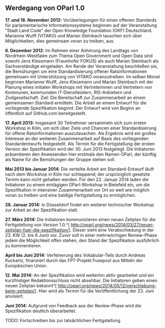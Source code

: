Werdegang von OParl 1.0
-----------------------

**17. und 18. November 2012:** Vorüberlegungen für einen offenen Standards für
parlamentarische Informationssysteme beginnen auf der Veranstaltung
"Stadt Land Code" der Open Knowledge Foundation (OKF) Deutschland.
Marianne Wulff (VITAKO) und Marian Steinbach tauschen sich über Möglichkeiten,
dies gemeinsam voran zu treiben, aus.

**6. Dezember 2012**: Im Rahmen einer Anhörung des Landtags von Nordrhein-Westfalen
zum Thema Open Government und Open Data sind sowohl Jens Klessmann (Fraunhofer FOKUS)
als auch Marian Steinbach als Sachverständige eingeladen. Am Rande der Veranstaltung
beschließen sie, die Bemühungen um eine Standardisierung offener Ratsinformationen
gemeinsam mit Unterstützung von VITAKO voranzutreiben. Im selben Monat
beginnen Marianne Wulff, Jens Klessmann und Marian Steinbach mit der Planung eines
initialen Workshops mit Vertreterinnen und Vertretern von Kommunen, kommunalen
IT-Dienstleistern, RIS-Anbietern und Zivilgesellschaft. Ziel: Die Bereitschaft zur
Zusammenarbeit an einem gemeinsamen Standard ermitteln. Die Arbeit an einem Entwurf
für die vorliegende Spezifikation beginnt. Der Entwurf wird von Beginn an öffentlich
auf GitHub.com bereitgestellt.

**17. April 2013:** Insgesamt 30 Teilnehmer versammeln sich zum ersten Workshop in Köln,
um sich über Ziele und Chancen einer Standardisierung für offene Ratsinformationen
auszutauschen. Als Ergebnis wird ein großes Interesse an der weiteren Zusammenarbeit
auf Basis des vorliegenden Standardentwurfs festgestellt. Als Termin für die
Fertigstellung der ersten Version der Spezifikation wird der 30. Juni 2013 festgelegt.
Die Initiatoren präsentieren den Anwesenden hier erstmals den Namen OParl, der künftig
als Name für die Bemühungen der Gruppe stehen soll.

**Mai 2013 bis Januar 2014**: Die verteilte Arbeit am Standard-Entwurf läuft nach dem
Workshop in Köln nur schleppend; der ursprünglich gesetzte Termin kann nicht gehalten werden.
Für den 22. Januar 2014 laden die Initiatoren zu einem eintägigen OParl-Workshop in Bielefeld
ein, um die Spezifikation in intensiver Zusammenarbeit vor Ort so weit wie möglich voran zu
treiben und eine baldige Fertigstellung zu ermöglichen.

**26. Januar 2014:** In Düsseldorf findet ein weiterer technischer Workshop zur Arbeit
an der Spezifikation statt.

**27. März 2014:** Die Initiatoren kommunizieren einen neuen Zeitplan für die
Fertigstellung von Version 1.0.^[
<http://oparl.org/news/2014/03/27/neuer-zeitplan-fuer-die-spezifikation/>]. Dieser
sieht eine Verabschiedung in der 23. KW (2. bis 6 Juni) vor. Zuvor soll in einer
mehrwöchigen Review-Phase jedem die Möglichkeit offen stehen, den Stand der Spezifikation
ausführlich zu kommentieren.

**April bis Juni 2014:** Verfeinerung des Vokabular-Teils durch Andreas Kuckartz, finanziert
durch das FP7-Projekt Fusepool aus Mitteln der Europäischen Union.

**12. Mai 2014:** An der Spezifikation wird weiterhin aktiv gearbeitet und ein kurzfristiger
Redaktionsschluss nicht absehbar. Die Initiatoren geben einen neuen Zeitplan bekannt^[
<http://oparl.org/news/2014/05/12/verschiebung-beim-zeitplan/>]. Hier wird als Termin
für die Veröffentlichung der 23. Juni anvisiert.

**Juni 2014:** Aufgrund von Feedback aus der Review-Phase wird die Spezifikation
deutlich überarbeitet.

TODO: Fortschreiben bis zur tatsächlichen Fertigstellung.
